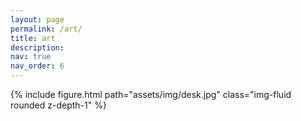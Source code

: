 ```yaml
---
layout: page
permalink: /art/
title: art
description: 
nav: true
nav_order: 6
---
```


{% include figure.html path="assets/img/desk.jpg" class="img-fluid rounded z-depth-1" %}

